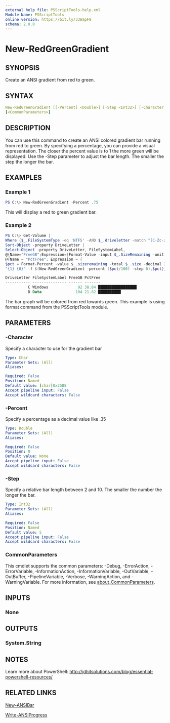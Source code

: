 ```yaml
---
external help file: PSScriptTools-help.xml
Module Name: PSScriptTools
online version: https://bit.ly/33WapF8
schema: 2.0.0
---
```


# New-RedGreenGradient

## SYNOPSIS

Create an ANSI gradient from red to green.

## SYNTAX

```yaml
New-RedGreenGradient [[-Percent] <Double>] [-Step <Int32>] [-Character <Char>]
[<CommonParameters>]
```

## DESCRIPTION

You can use this command to create an ANSI colored gradient bar running from red to green. By specifying a percentage, you can provide a visual representation. The closer the percent value is to 1 the more green will be displayed. Use the -Step parameter to adjust the bar length. The smaller the step the longer the bar.

## EXAMPLES

### Example 1

```powershell
PS C:\> New-RedGreenGradient -Percent .75
```

This will display a red to green gradient bar.

### Example 2

```powershell
PS C:\> Get-Volume |
Where {$_.FileSystemType -eq 'NTFS' -AND $_.driveletter -match "[C-Zc-z]"} |
Sort-Object -property DriveLetter |
Select-Object -property DriveLetter, FileSystemLabel,
@{Name="FreeGB";Expression={Format-Value -input $_.SizeRemaining -unit GB}},
@{Name = "PctFree"; Expression = {
$pct = Format-Percent -value $_.sizeremaining -total $_.size -decimal 2;
"{1} {0}" -f $(New-RedGreenGradient -percent ($pct/100) -step 6),$pct}}

DriveLetter FileSystemLabel FreeGB PctFree
----------- --------------- ------ -------
          C Windows             92 38.84 █████████████████
          D Data               104 21.82 ██████████
```

The bar graph will be colored from red towards green. This example is using format command from the PSScriptTools module.

## PARAMETERS

### -Character

Specify a character to use for the gradient bar

```yaml
Type: Char
Parameter Sets: (All)
Aliases:

Required: False
Position: Named
Default value: [char]0x2588
Accept pipeline input: False
Accept wildcard characters: False
```

### -Percent

Specify a percentage as a decimal value like .35

```yaml
Type: Double
Parameter Sets: (All)
Aliases:

Required: False
Position: 0
Default value: None
Accept pipeline input: False
Accept wildcard characters: False
```

### -Step

Specify a relative bar length between 2 and 10. The smaller the number the longer the bar.

```yaml
Type: Int32
Parameter Sets: (All)
Aliases:

Required: False
Position: Named
Default value: 5
Accept pipeline input: False
Accept wildcard characters: False
```

### CommonParameters

This cmdlet supports the common parameters: -Debug, -ErrorAction, -ErrorVariable, -InformationAction, -InformationVariable, -OutVariable, -OutBuffer, -PipelineVariable, -Verbose, -WarningAction, and -WarningVariable. For more information, see [about_CommonParameters](http://go.microsoft.com/fwlink/?LinkID=113216).

## INPUTS

### None

## OUTPUTS

### System.String

## NOTES

Learn more about PowerShell: http://jdhitsolutions.com/blog/essential-powershell-resources/

## RELATED LINKS

[New-ANSIBar](New-ANSIBar.md)

[Write-ANSIProgress](Write-ANSIProgress.md)
